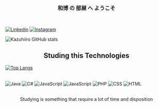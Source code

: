 <h3 align="center"> 和博 の 部屋 へ ようこそ</h3></br>

[![Linkedin](https://img.shields.io/badge/LinkedIn-0077B5?style=for-the-badge&logo=linkedin&logoColor=white)](https://www.linkedin.com/in/kazuhiro-kamo-91580719a/)
[![Instagram](https://img.shields.io/badge/Instagram-E4405F?style=for-the-badge&logo=instagram&logoColor=white)](https://www.instagram.com/cheshiiro/)

![Kazuhiiro GitHub stats](https://github-readme-stats.vercel.app/api?username=kazuhiiro&show_icons=true&theme=tokyonight)

<h2 align="center">Studing this Technologies</h2>

[![Top Langs](https://github-readme-stats.vercel.app/api/top-langs/?username=kazuhiiro&layout=donut)](https://github.com/kazuhiiro/github-readme-stats&theme=tokyonight)

<div style="display: inline_block"><br/>
    <img align="center" alt="Java" src="https://img.shields.io/badge/Java-ED8B00?style=for-the-badge&logo=openjdk&logoColor=white"/>
    <img align="center" alt="C#" src="https://img.shields.io/badge/C%23-239120?style=for-the-badge&logo=c-sharp&logoColor=white"/>
    <img align="center" alt="JavaScript" src="https://img.shields.io/badge/JavaScript-F7DF1E?style=for-the-badge&logo=javascript&logoColor=black"/>
    <img align="center" alt="JavaScript" src="https://img.shields.io/badge/Python-3776AB?style=for-the-badge&logo=python&logoColor=white"/>
    <img align="center" alt="PHP" src="https://img.shields.io/badge/PHP-777BB4?style=for-the-badge&logo=php&logoColor=white"/>
    <img align="center" alt="CSS" src="https://img.shields.io/badge/CSS-239120?&style=for-the-badge&logo=css3&logoColor=white"/>
    <img align="center" alt="HTML" src="https://img.shields.io/badge/HTML-239120?style=for-the-badge&logo=html5&logoColor=white"/>
</div></br>

<p align="center">Studying is something that require a lot of time and disposition</p>
